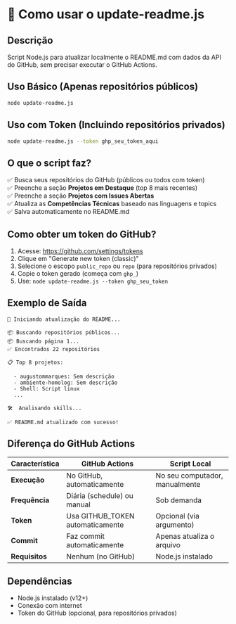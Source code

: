 # 📝 Como usar o update-readme.js

## Descrição
Script Node.js para atualizar localmente o README.md com dados da API do GitHub, sem precisar executar o GitHub Actions.

## Uso Básico (Apenas repositórios públicos)

```bash
node update-readme.js
```

## Uso com Token (Incluindo repositórios privados)

```bash
node update-readme.js --token ghp_seu_token_aqui
```

## O que o script faz?

✅ Busca seus repositórios do GitHub (públicos ou todos com token)  
✅ Preenche a seção **Projetos em Destaque** (top 8 mais recentes)  
✅ Preenche a seção **Projetos com Issues Abertas**  
✅ Atualiza as **Competências Técnicas** baseado nas linguagens e topics  
✅ Salva automaticamente no README.md  

## Como obter um token do GitHub?

1. Acesse: https://github.com/settings/tokens
2. Clique em "Generate new token (classic)"
3. Selecione o escopo `public_repo` ou `repo` (para repositórios privados)
4. Copie o token gerado (começa com `ghp_`)
5. Use: `node update-readme.js --token ghp_seu_token`

## Exemplo de Saída

```
🚀 Iniciando atualização do README...

📦 Buscando repositórios públicos...
📦 Buscando página 1...
✅ Encontrados 22 repositórios

📋 Top 8 projetos:

  - augustommarques: Sem descrição
  - ambiente-homolog: Sem descrição
  - Shell: Script linux
  ...

🛠️  Analisando skills...

✅ README.md atualizado com sucesso!
```

## Diferença do GitHub Actions

| Característica | GitHub Actions | Script Local |
|---------------|----------------|--------------|
| **Execução** | No GitHub, automaticamente | No seu computador, manualmente |
| **Frequência** | Diária (schedule) ou manual | Sob demanda |
| **Token** | Usa GITHUB_TOKEN automaticamente | Opcional (via argumento) |
| **Commit** | Faz commit automaticamente | Apenas atualiza o arquivo |
| **Requisitos** | Nenhum (no GitHub) | Node.js instalado |

## Dependências

- Node.js instalado (v12+)
- Conexão com internet
- Token do GitHub (opcional, para repositórios privados)

